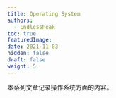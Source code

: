 ```yaml
---
title: Operating System
authors:
  - EndlessPeak
toc: true
featuredImage: 
date: 2021-11-03
hidden: false
draft: false
weight: 5
---
```


本系列文章记录操作系统方面的内容。
